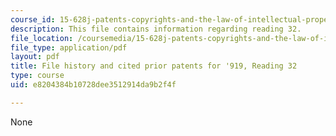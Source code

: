 ```yaml
---
course_id: 15-628j-patents-copyrights-and-the-law-of-intellectual-property-spring-2013
description: This file contains information regarding reading 32.
file_location: /coursemedia/15-628j-patents-copyrights-and-the-law-of-intellectual-property-spring-2013/e8204384b10728dee3512914da9b2f4f_MIT15_628JS13_read32.pdf
file_type: application/pdf
layout: pdf
title: File history and cited prior patents for '919, Reading 32
type: course
uid: e8204384b10728dee3512914da9b2f4f

---
```

None